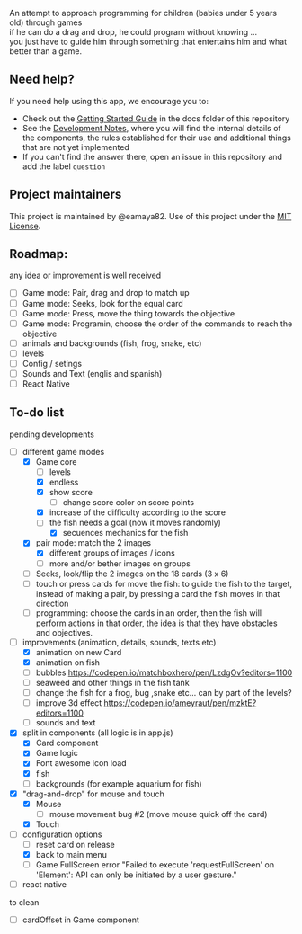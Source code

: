 An attempt to approach programming for children (babies under 5 years old) through games  
if he can do a drag and drop, he could program without knowing ...  
you just have to guide him through something that entertains him and what better than a game.  

## Need help?

If you need help using this app, we encourage you to:

- Check out the [Getting Started Guide](docs/getting-started.md) in the docs folder of this repository
- See the [Development Notes](docs/dev-notes.md), where you will find the internal details of the components, the rules established for their use and additional things that are not yet implemented
- If you can't find the answer there, open an issue in this repository and add the label `question`

## Project maintainers

This project is maintained by @eamaya82. Use of this project under the [MIT License](LICENSE).


## Roadmap:
any idea or improvement is well received

- [ ] Game mode: Pair, drag and drop to match up
- [ ] Game mode: Seeks, look for the equal card
- [ ] Game mode: Press, move the thing towards the objective
- [ ] Game mode: Programin, choose the order of the commands to reach the objective
- [ ] animals and backgrounds (fish, frog, snake, etc)
- [ ] levels
- [ ] Config / setings
- [ ] Sounds and Text (englis and spanish)
- [ ] React Native
 
## To-do list
pending developments

- [ ] different game modes
  - [x] Game core
    - [ ] levels
    - [x] endless
    - [x] show score
      - [ ] change score color on score points
    - [x] increase of the difficulty according to the score
    - [ ] the fish needs a goal (now it moves randomly)
      - [x] secuences mechanics for the fish
  - [x] pair mode: match the 2 images
    - [x] different groups of images / icons
    - [ ] more and/or bether images on groups
  - [ ] Seeks, look/flip the 2 images on the 18 cards (3 x 6)
  - [ ] touch or press cards for move the fish: to guide the fish to the target, instead of making a pair, by pressing a card the fish moves in that direction
  - [ ] programming: choose the cards in an order, then the fish will perform actions in that order, the idea is that they have obstacles and objectives.
- [ ] improvements (animation, details, sounds, texts etc)  
  - [x] animation on new Card  
  - [x] animation on fish
  - [ ] bubbles https://codepen.io/matchboxhero/pen/LzdgOv?editors=1100
  - [ ] seaweed and other things in the fish tank
  - [ ] change the fish for a frog, bug ,snake etc... can by part of the levels?
  - [ ] improve 3d effect https://codepen.io/ameyraut/pen/mzktE?editors=1100
  - [ ] sounds and text
- [x] split in components (all logic is in app.js)
	- [x] Card component
	- [x] Game logic
	- [x] Font awesome icon load
  - [x] fish
  - [ ] backgrounds (for example aquarium for fish)
- [x] "drag-and-drop" for mouse and touch
  - [x] Mouse
    - [ ] mouse movement bug #2 (move mouse quick off the card)
  - [x] Touch
- [ ] configuration options
  - [ ] reset card on release
  - [x] back to main menu
  - [ ] Game FullScreen error "Failed to execute 'requestFullScreen' on 'Element': API can only be initiated by a user gesture."
- [ ] react native

to clean
- [ ] cardOffset in Game component
